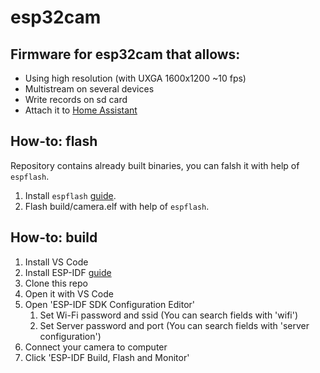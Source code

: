 # esp32cam

## Firmware for esp32cam that allows:
* Using high resolution (with UXGA 1600x1200 ~10 fps)
* Multistream on several devices
* Write records on sd card
* Attach it to [Home Assistant](https://github.com/Nirklav/esp32cam_ha)

## How-to: flash
Repository contains already built binaries, you can falsh it with help of `espflash`.
1. Install `espflash` [guide](https://docs.rs/espflash/latest/espflash/).
2. Flash build/camera.elf with help of `espflash`.

## How-to: build
1. Install VS Code
2. Install ESP-IDF [guide](https://github.com/espressif/vscode-esp-idf-extension/blob/master/docs/tutorial/install.md)
3. Clone this repo
4. Open it with VS Code
5. Open 'ESP-IDF SDK Configuration Editor'
   1. Set Wi-Fi password and ssid (You can search fields with 'wifi')
   2. Set Server password and port (You can search fields with 'server configuration')
6. Connect your camera to computer
7. Click 'ESP-IDF Build, Flash and Monitor'
